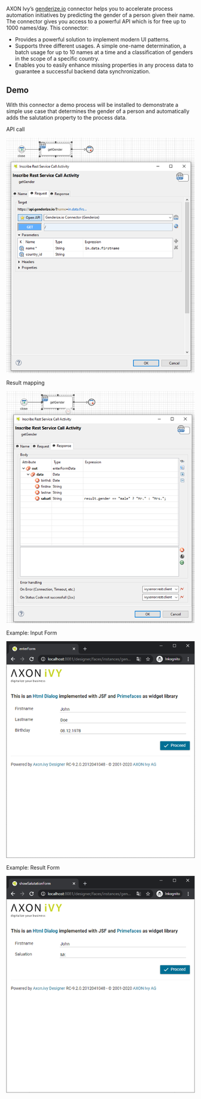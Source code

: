 AXON Ivy’s [genderize.io](https://genderize.io) connector helps you to accelerate process automation initiatives by predicting the gender of a person given their name. The connector gives you access to a powerful API which is for free up to 1000 names/day. This connector:

- Provides a powerful solution to implement modern UI patterns.
- Supports three different usages. A simple one-name determination, a batch usage for up to 10 names at a time and a classification of genders in the scope of a specific country.
- Enables you to easily enhance missing properties in any process data to guarantee a successful backend data synchronization.


## Demo

With this connector a demo process will be installed to demonstrate a simple use case that determines the gender of a person and automatically adds the salutation property to the process data.

API call

![gender-request](doc/img/genderRequestInscribe.png)

Result mapping

![gender-response](doc/img/genderResponseInscribe.png)

Example: Input Form

![form-in](doc/img/genderDialogIn.png)

Example: Result Form

![from-result](doc/img/genderDialogResult.png)